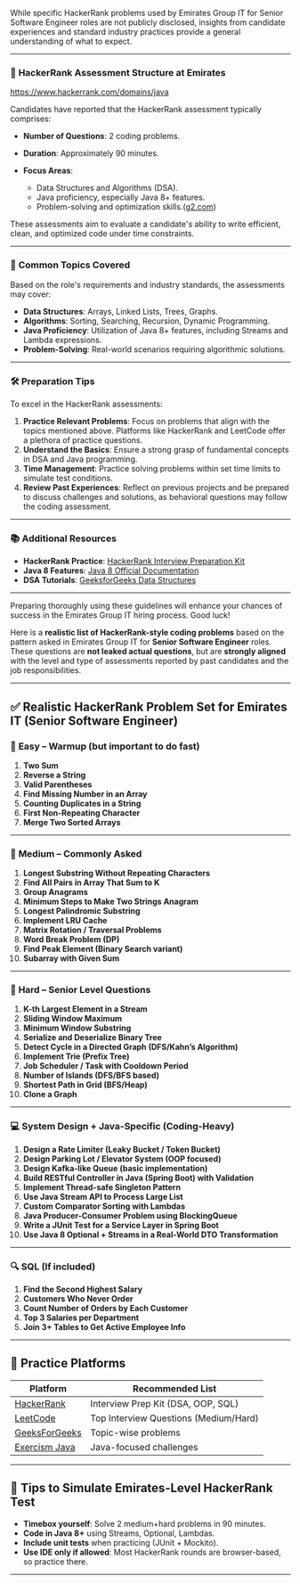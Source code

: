 While specific HackerRank problems used by Emirates Group IT for Senior Software Engineer roles are not publicly disclosed, insights from candidate experiences and standard industry practices provide a general understanding of what to expect.

---

### 🧪 **HackerRank Assessment Structure at Emirates**

https://www.hackerrank.com/domains/java

Candidates have reported that the HackerRank assessment typically comprises:

- **Number of Questions**: 2 coding problems.
- **Duration**: Approximately 90 minutes.
- **Focus Areas**:

  - Data Structures and Algorithms (DSA).
  - Java proficiency, especially Java 8+ features.
  - Problem-solving and optimization skills.([g2.com][1])

These assessments aim to evaluate a candidate's ability to write efficient, clean, and optimized code under time constraints.

---

### 🧠 **Common Topics Covered**

Based on the role's requirements and industry standards, the assessments may cover:

- **Data Structures**: Arrays, Linked Lists, Trees, Graphs.
- **Algorithms**: Sorting, Searching, Recursion, Dynamic Programming.
- **Java Proficiency**: Utilization of Java 8+ features, including Streams and Lambda expressions.
- **Problem-Solving**: Real-world scenarios requiring algorithmic solutions.

---

### 🛠️ **Preparation Tips**

To excel in the HackerRank assessments:

1. **Practice Relevant Problems**: Focus on problems that align with the topics mentioned above. Platforms like HackerRank and LeetCode offer a plethora of practice questions.
2. **Understand the Basics**: Ensure a strong grasp of fundamental concepts in DSA and Java programming.
3. **Time Management**: Practice solving problems within set time limits to simulate test conditions.
4. **Review Past Experiences**: Reflect on previous projects and be prepared to discuss challenges and solutions, as behavioral questions may follow the coding assessment.

---

### 📚 **Additional Resources**

- **HackerRank Practice**: [HackerRank Interview Preparation Kit](https://www.hackerrank.com/interview/interview-preparation-kit)
- **Java 8 Features**: [Java 8 Official Documentation](https://docs.oracle.com/javase/8/docs/)
- **DSA Tutorials**: [GeeksforGeeks Data Structures](https://www.geeksforgeeks.org/data-structures/)

---

Preparing thoroughly using these guidelines will enhance your chances of success in the Emirates Group IT hiring process. Good luck!

[1]: https://www.g2.com/products/hackerrank-developer-skills-platform/reviews?utm_source=chatgpt.com "HackerRank Developer Skills Platform Reviews & Product Details - G2"

Here is a **realistic list of HackerRank-style coding problems** based on the pattern asked in Emirates Group IT for **Senior Software Engineer** roles. These questions are **not leaked actual questions**, but are **strongly aligned** with the level and type of assessments reported by past candidates and the job responsibilities.

---

## ✅ **Realistic HackerRank Problem Set for Emirates IT (Senior Software Engineer)**

### 📘 **Easy – Warmup (but important to do fast)**

1. **Two Sum**
2. **Reverse a String**
3. **Valid Parentheses**
4. **Find Missing Number in an Array**
5. **Counting Duplicates in a String**
6. **First Non-Repeating Character**
7. **Merge Two Sorted Arrays**

---

### 🧠 **Medium – Commonly Asked**

1. **Longest Substring Without Repeating Characters**
2. **Find All Pairs in Array That Sum to K**
3. **Group Anagrams**
4. **Minimum Steps to Make Two Strings Anagram**
5. **Longest Palindromic Substring**
6. **Implement LRU Cache**
7. **Matrix Rotation / Traversal Problems**
8. **Word Break Problem (DP)**
9. **Find Peak Element (Binary Search variant)**
10. **Subarray with Given Sum**

---

### 🚀 **Hard – Senior Level Questions**

1. **K-th Largest Element in a Stream**
2. **Sliding Window Maximum**
3. **Minimum Window Substring**
4. **Serialize and Deserialize Binary Tree**
5. **Detect Cycle in a Directed Graph (DFS/Kahn’s Algorithm)**
6. **Implement Trie (Prefix Tree)**
7. **Job Scheduler / Task with Cooldown Period**
8. **Number of Islands (DFS/BFS based)**
9. **Shortest Path in Grid (BFS/Heap)**
10. **Clone a Graph**

---

### 💻 **System Design + Java-Specific (Coding-Heavy)**

1. **Design a Rate Limiter (Leaky Bucket / Token Bucket)**
2. **Design Parking Lot / Elevator System (OOP focused)**
3. **Design Kafka-like Queue (basic implementation)**
4. **Build RESTful Controller in Java (Spring Boot) with Validation**
5. **Implement Thread-safe Singleton Pattern**
6. **Use Java Stream API to Process Large List**
7. **Custom Comparator Sorting with Lambdas**
8. **Java Producer-Consumer Problem using BlockingQueue**
9. **Write a JUnit Test for a Service Layer in Spring Boot**
10. **Use Java 8 Optional + Streams in a Real-World DTO Transformation**

---

### 🔍 **SQL (If included)**

1. **Find the Second Highest Salary**
2. **Customers Who Never Order**
3. **Count Number of Orders by Each Customer**
4. **Top 3 Salaries per Department**
5. **Join 3+ Tables to Get Active Employee Info**

---

## 🧰 Practice Platforms

| Platform                                                                                  | Recommended List                      |
| ----------------------------------------------------------------------------------------- | ------------------------------------- |
| [HackerRank](https://www.hackerrank.com/interview/interview-preparation-kit)              | Interview Prep Kit (DSA, OOP, SQL)    |
| [LeetCode](https://leetcode.com/explore/interview/card/top-interview-questions-hard/)     | Top Interview Questions (Medium/Hard) |
| [GeeksForGeeks](https://practice.geeksforgeeks.org/explore/?category%5B%5D=Arrays&page=1) | Topic-wise problems                   |
| [Exercism Java](https://exercism.org/tracks/java/exercises)                               | Java-focused challenges               |

---

## 🧠 Tips to Simulate Emirates-Level HackerRank Test

- **Timebox yourself**: Solve 2 medium+hard problems in 90 minutes.
- **Code in Java 8+** using Streams, Optional, Lambdas.
- **Include unit tests** when practicing (JUnit + Mockito).
- **Use IDE only if allowed**: Most HackerRank rounds are browser-based, so practice there.

---
